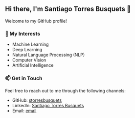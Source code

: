 ## Hi there, I'm Santiago Torres Busquets 👋

Welcome to my GitHub profile!

### 🔭 My Interests
- Machine Learning
- Deep Learning
- Natural Language Processing (NLP)
- Computer Vision
- Artificial Intelligence

### 📫 Get in Touch
Feel free to reach out to me through the following channels:
- GitHub: [storresbusquets](https://github.com/storresbusquets)
- LinkedIn: [Santiago Torres Busquets](https://www.linkedin.com/in/santiago-torres-busquets/)
- Email: [email](storresbusquets@gmail.com)
